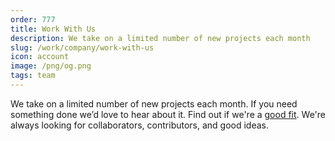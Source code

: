 ```yaml
---
order: 777
title: Work With Us
description: We take on a limited number of new projects each month
slug: /work/company/work-with-us
icon: account
image: /png/og.png
tags: team
---
```


We take on a limited number of new projects each month. If you need something done we’d love to hear about it. Find out if we're a [good fit](/workcv). We're always looking for collaborators, contributors, and good ideas.
